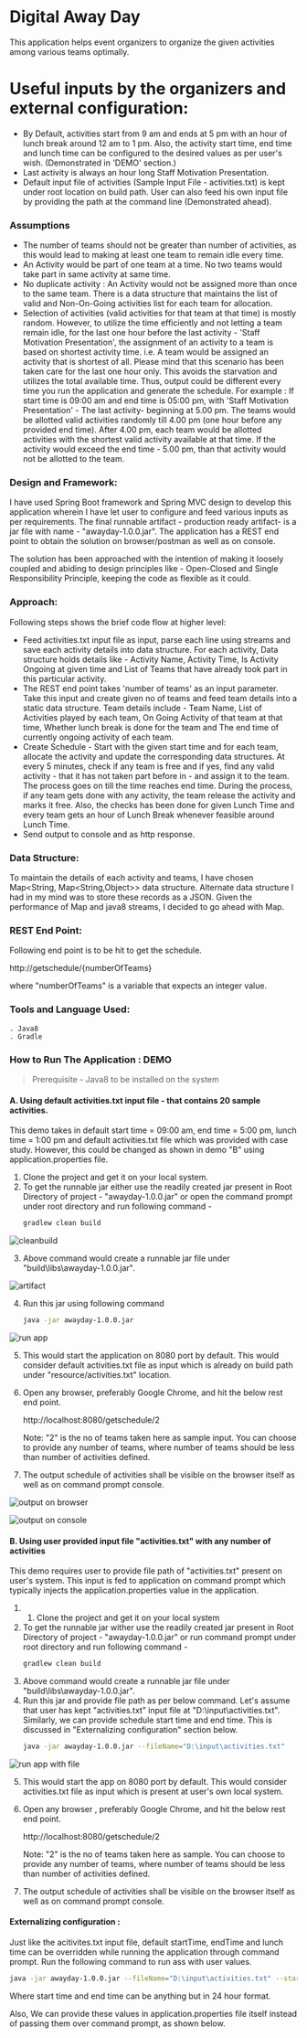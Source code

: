 # Digital Away Day

This application helps event organizers to organize the given activities among various teams optimally.

# Useful inputs by the organizers and external configuration:
  - By Default, activities start from 9 am and ends at 5 pm with an hour of lunch break around 12 am to 1 pm. Also, the activity start time, end time and lunch time can be configured to the desired values as per user's wish. (Demonstrated in 'DEMO' section.) 
  - Last activity is always an hour long Staff Motivation Presentation.
  - Default input file of activities (Sample Input File - activities.txt) is kept under root location on build path. User can also feed his own input file by providing the path at the command line (Demonstrated  ahead).

### Assumptions
- The number of teams should not be greater than number of activities, as this would lead to making at least one team to remain idle every time.
- An Activity would be part of one team at a time. No two teams would take part in same activity at same time.
- No duplicate activity : An Activity would not be assigned more than once to the same team. There is a data structure that maintains the list of valid and Non-On-Going activities list for each team for allocation.
- Selection of activities (valid activities for that team at that time) is mostly random. However, to utilize the time efficiently  and not letting a team remain idle, for the last one hour before the last activity - 'Staff Motivation Presentation', the assignment of an activity to a team is based on shortest activity time. i.e. A team would be assigned an activity that is shortest of all. Please mind that this scenario has been taken care for the last one hour only. This avoids the starvation and utilizes the total available time. Thus, output could be different every time you run the application and generate the schedule.
For example : If start time is 09:00 am and end time is 05:00 pm, with 'Staff Motivation Presentation' - The last activity- beginning  at 5.00 pm. The teams would be allotted valid activities randomly till 4.00 pm (one hour before any provided end time). After 4.00 pm, each team would be allotted activities with the shortest valid activity available at that time. If the activity would exceed the end time - 5.00 pm, than that activity would not be allotted to the team.


### Design and Framework:

I have used Spring Boot framework and Spring MVC design to develop this application wherein I have let user to configure and feed various inputs as per requirements. The final runnable artifact - production ready artifact- is a jar file with name - "awayday-1.0.0.jar". The application has a REST end point to obtain the solution on browser/postman as well as on console.

The solution has been approached with the intention of making it loosely coupled and abiding to design principles like - Open-Closed and Single Responsibility Principle, keeping the code as flexible as it could.

### Approach:

Following steps shows the brief code flow at higher level:

 - Feed activities.txt input file as input, parse each line using streams and save each activity details into data structure. For each activity, Data structure holds details like - Activity Name, Activity Time, Is Activity Ongoing at given time and List of Teams that have already took part in this particular activity.
 - The REST end point takes 'number of teams' as an input parameter. Take this input and create given no of teams and feed team details into a static data structure. Team details include - Team Name, List of Activities played by each team, On Going Activity of that team at that time, Whether lunch break is done for the team and The end time of currently ongoing activity of each team.
 - Create Schedule - Start with the given start time and for each team, allocate the activity and update the corresponding data structures. At every 5 minutes, check if any team is free and if yes, find any valid activity - that it has not taken part before in - and assign it to the team. The process goes on till the time reaches end time. During the process, if any team gets done with any activity, the team release the activity and marks it free. Also, the checks has been done for given Lunch Time and every team gets an hour of Lunch Break whenever feasible  around Lunch Time.
 - Send output to console and as http response.
 
### Data Structure: 

To maintain the details of each activity and teams, I have chosen Map<String, Map<String,Object>> data structure. Alternate data structure I had in my mind was to store these records as a JSON. Given the performance of Map and java8 streams, I decided to go ahead with Map.

### REST End Point:

Following end point is to be hit to get the schedule.

http://getschedule/{numberOfTeams} 

where "numberOfTeams" is a variable that expects an integer value.

### Tools and Language Used:
    . Java8
    . Gradle

### How to Run The Application : DEMO

 > Prerequisite - Java8 to be installed on the system

#### A. Using default activities.txt input file - that contains 20 sample activities.

This demo takes in default start time = 09:00 am, end time = 5:00 pm,  lunch time = 1:00 pm and default activities.txt file which was provided with case study. However, this could be changed as shown in demo "B" using application.properties file.

 1. Clone the project and get it on your local system.
 2. To get the runnable jar either use the readily created jar present in Root Directory of project - "awayday-1.0.0.jar" or open the command prompt under root directory and run following command -
    ```sh 
    gradlew clean build
    ```
![cleanbuild](https://user-images.githubusercontent.com/30333780/51605616-8f55bf80-1f35-11e9-9e72-f1f6a6f006a4.jpg)
    
3. Above command would create a runnable jar file under "build\libs\awayday-1.0.0.jar".

![artifact](https://user-images.githubusercontent.com/30333780/51605615-8f55bf80-1f35-11e9-814e-c0107306182f.jpg)

4. Run this jar using following command 
   ```sh
   java -jar awayday-1.0.0.jar
   ```
![run app](https://user-images.githubusercontent.com/30333780/51605620-8fee5600-1f35-11e9-8ede-c9f27b314672.jpg)
   
5. This would start the application on 8080 port by default. This would consider default activities.txt file as input which is already on build path under "resource/activities.txt" location.
6. Open any browser, preferably  Google Chrome, and hit the below rest end point. 
    
    http://localhost:8080/getschedule/2 

    Note: "2" is the no of teams taken here as sample input. You can choose to provide any number of teams, where number of teams should be less than number of activities defined.   
  
7. The output schedule of activities shall be visible on the browser itself as well as on command prompt console.


![output on browser](https://user-images.githubusercontent.com/30333780/51605617-8fee5600-1f35-11e9-9d1d-7213d75a01bb.jpg)

![output on console](https://user-images.githubusercontent.com/30333780/51605618-8fee5600-1f35-11e9-8039-add3b5ba4e24.jpg)


 #### B. Using user provided input file "activities.txt" with any number of activities
 
 This demo requires user to provide file path of "activities.txt" present on user's system. This input is fed to application on command prompt which typically injects the application.properties value in the application.
 
 1. 1. Clone the project and get it on your local system
 2. To get the runnable jar wither use the readily created jar present in Root Directory of project - "awayday-1.0.0.jar" or run command prompt under root directory and run following command -
    ```sh 
    gradlew clean build
    ```
3. Above command would create a runnable jar file under "build\libs\awayday-1.0.0.jar".
4. Run this jar and provide file path as per below command. Let's assume that user has kept "activities.txt" input file at "D:\input\activities.txt". Similarly, we can provide schedule start time and end time. This is discussed in "Externalizing configuration" section below.
   ```sh
   java -jar awayday-1.0.0.jar --fileName="D:\input\activities.txt"
   ```
   
 ![run app with file](https://user-images.githubusercontent.com/30333780/51605619-8fee5600-1f35-11e9-9fd8-2887668eb180.jpg)
   
5. This would start the app on 8080 port by default. This would consider activities.txt file as input which is present at user's own local system. 
6. Open any browser , preferably  Google Chrome, and hit the below rest end point. 

    http://localhost:8080/getschedule/2 

    Note: "2" is the no of teams taken here as sample. You can choose to provide any number of teams, where number of teams should be less than number of activities defined.
7. The output schedule of activities shall be visible on the browser itself as well as on command prompt console.

#### Externalizing configuration :

Just like the acitivites.txt input file, default startTime, endTime and lunch time can be overridden while running the application through command prompt. Run the following command to run ass with user values.

```sh
java -jar awayday-1.0.0.jar --fileName="D:\input\activities.txt" --startTime=11:00 --endTime=19:00 --lunchTimeStartsAt=14:00 --lunchTimeEndsAt=15:00
```

Where start time and end time can be anything but in 24 hour format.

Also, We can provide these values in application.properties file itself instead of passing them over command prompt, as shown below.
